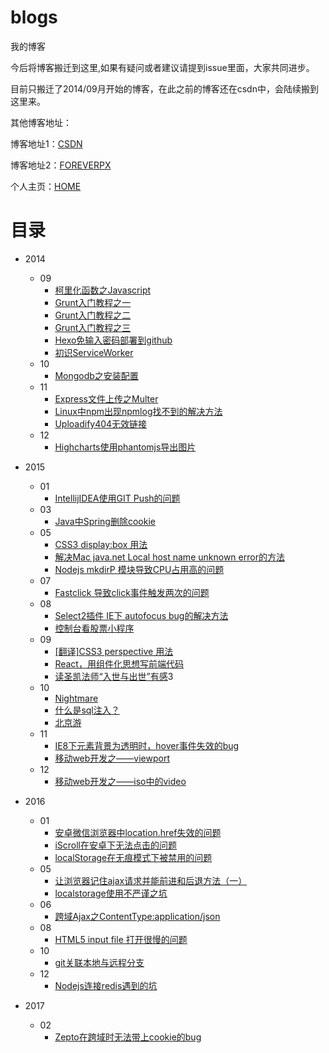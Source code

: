 # blogs
我的博客

今后将博客搬迁到这里,如果有疑问或者建议请提到issue里面，大家共同进步。

目前只搬迁了2014/09月开始的博客，在此之前的博客还在csdn中，会陆续搬到这里来。

其他博客地址：

博客地址1：[CSDN](http://blog.csdn.net/forevercjl)

博客地址2：[FOREVERPX](http://www.foreverpx.cn)

个人主页：[HOME](http://www.foreverpx.cn/home)

# 目录

- 2014
    - 09
        - [柯里化函数之Javascript][1]
        - [Grunt入门教程之一][2]
        - [Grunt入门教程之二][3]
        - [Grunt入门教程之三][4]
        - [Hexo免输入密码部署到github][5]
        - [初识ServiceWorker][6]
    - 10
        - [Mongodb之安装配置][7]
    - 11
        - [Express文件上传之Multer][8]
        - [Linux中npm出现npmlog找不到的解决方法][9]
        - [Uploadify404无效链接][10]
    - 12
        - [Highcharts使用phantomjs导出图片][11]
- 2015
    - 01
        - [​IntellijIDEA使用GIT Push的问题][12]
    - 03
        - [Java中Spring删除cookie][13]
    - 05
        - [CSS3 display:box 用法][14]
        - [解决Mac java.net Local host name unknown error的方法][15]
        - [Nodejs mkdirP 模块导致CPU占用高的问题][16]
    - 07
        - [Fastclick 导致click事件触发两次的问题][17]  
    - 08
        - [Select2插件 IE下 autofocus bug的解决方法][18]
        - [控制台看股票小程序][19]
    - 09
        - [[翻译]CSS3 perspective 用法][20]
        - [React，用组件化思想写前端代码][21]
        - [读圣凯法师“入世与出世”有感][22]3
    - 10
        - [Nightmare][23]
        - [什么是sql注入？][24]
        - [北京游][25]
    - 11
        - [IE8下元素背景为透明时，hover事件失效的bug][26]
        - [移动web开发之——viewport][27]
    - 12
        - [移动web开发之——iso中的video][28]
- 2016
    - 01
        - [安卓微信浏览器中location.href失效的问题][29]
        - [iScroll在安卓下无法点击的问题][30]
        - [localStorage在无痕模式下被禁用的问题][31]
    - 05
        - [让浏览器记住ajax请求并能前进和后退方法（一）][32]
        - [localstorage使用不严谨之坑][33]
    - 06
        - [跨域Ajax之ContentType:application/json][34]
    - 08
        - [HTML5 input file 打开很慢的问题][35]
    - 10
        - [git关联本地与远程分支][36]
    - 12
        - [Nodejs连接redis遇到的坑][37]
- 2017
    - 02
        - [Zepto在跨域时无法带上cookie的bug][38]





  [1]: https://github.com/ForeverPx/blogs/blob/master/2014/09/crul_function.md
  [2]: https://github.com/ForeverPx/blogs/blob/master/2014/09/grunt_1.md
  [3]: https://github.com/ForeverPx/blogs/blob/master/2014/09/grunt_2.md
  [4]: https://github.com/ForeverPx/blogs/blob/master/2014/09/grunt_3.md
  [5]: https://github.com/ForeverPx/blogs/blob/master/2014/09/hexo_nopw_github.md
  [6]: https://github.com/ForeverPx/blogs/blob/master/2014/09/service_worker.md
  [7]: https://github.com/ForeverPx/blogs/blob/master/2014/10/mongodb_setup.md
  [8]: https://github.com/ForeverPx/blogs/blob/master/2014/11/express_upload_multer.md
  [9]: https://github.com/ForeverPx/blogs/blob/master/2014/11/linux_npmlog_notfound.md
  [10]: https://github.com/ForeverPx/blogs/blob/master/2014/11/uploadify_404.md
  [11]: https://github.com/ForeverPx/blogs/blob/master/2014/12/highcharts_export_img.md
  [12]: https://github.com/ForeverPx/blogs/blob/master/2015/01/idea_git_push.md
  [13]: https://github.com/ForeverPx/blogs/blob/master/2015/03/spring_delete_cookie.md
  [14]: https://github.com/ForeverPx/blogs/blob/master/2015/05/css3_display_box.md
  [15]: https://github.com/ForeverPx/blogs/blob/master/2015/05/mac_tomcat_localhost_unknown.md
  [16]: https://github.com/ForeverPx/blogs/blob/master/2015/05/nodejs_mkdirp_cpu.md
  [17]: https://github.com/ForeverPx/blogs/blob/master/2015/07/fastclick_doubleclick.md
  [18]: https://github.com/ForeverPx/blogs/blob/master/2015/08/select2_bugfix.md
  [19]: https://github.com/ForeverPx/blogs/blob/master/2015/08/terminal_stock.md
  [20]: https://github.com/ForeverPx/blogs/blob/master/2015/09/css3_perspective.md
  [21]: https://github.com/ForeverPx/blogs/blob/master/2015/09/react_component.md
  [22]: https://github.com/ForeverPx/blogs/blob/master/2015/09/%E5%85%A5%E4%B8%96%E4%B8%8E%E5%87%BA%E4%B8%96.md
  [23]: https://github.com/ForeverPx/blogs/blob/master/2015/10/nightmare.md
  [24]: https://github.com/ForeverPx/blogs/blob/master/2015/10/sql_inject_base.md
  [25]: https://github.com/ForeverPx/blogs/blob/master/2015/10/travel_beijing.md
  [26]: https://github.com/ForeverPx/blogs/blob/master/2015/11/ie8_hover_transparent.md
  [27]: https://github.com/ForeverPx/blogs/blob/master/2015/11/mobile_viewport.md
  [28]: https://github.com/ForeverPx/blogs/blob/master/2015/12/mobile_video_ios.md
  [29]: https://github.com/ForeverPx/blogs/blob/master/2016/01/android_location.md
  [30]: https://github.com/ForeverPx/blogs/blob/master/2016/01/iscroll_android_chrome.md
  [31]: https://github.com/ForeverPx/blogs/blob/master/2016/01/localstorage_disabled.md
  [32]: https://github.com/ForeverPx/blogs/blob/master/2016/05/history_hash.md
  [33]: https://github.com/ForeverPx/blogs/blob/master/2016/05/hole_in_localstorage.md
  [34]: https://github.com/ForeverPx/blogs/blob/master/2016/06/cross_content_type.md
  [35]: https://github.com/ForeverPx/blogs/blob/master/2016/08/html5_input_file_bug.md
  [36]: https://github.com/ForeverPx/blogs/blob/master/2016/10/git_upstream.md
  [37]: https://github.com/ForeverPx/blogs/blob/master/2016/12/node_redis.md
  [38]: https://github.com/ForeverPx/blogs/blob/master/2017/02/zepto_cookie_bug.md
